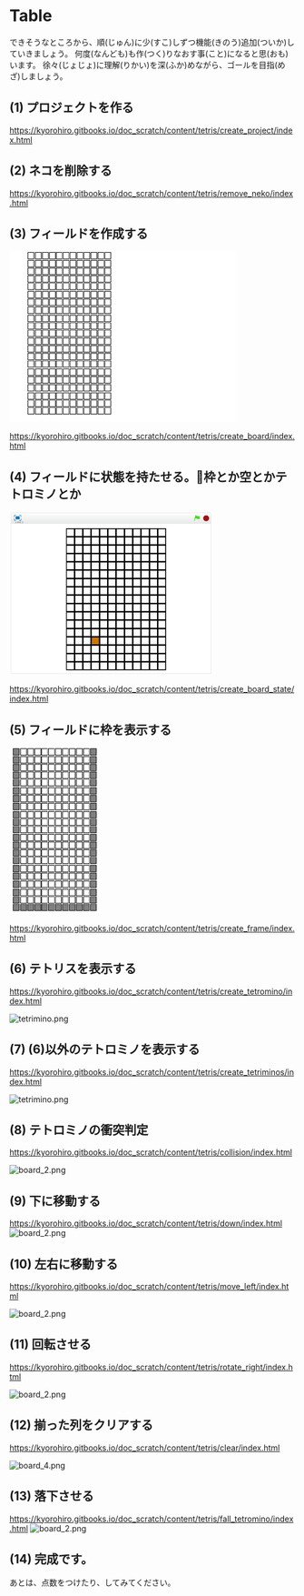 # Table 

できそうなところから、順(じゅん)に少(すこ)しずつ機能(きのう)追加(ついか)していきましょう。 何度(なんども)も作(つく)りなおす事(こと)になると思(おも)います。 徐々(じょじょ)に理解(りかい)を深(ふか)めながら、ゴールを目指(めざ)しましょう。


## (1) プロジェクトを作る 

https://kyorohiro.gitbooks.io/doc_scratch/content/tetris/create_project/index.html

## (2) ネコを削除する

https://kyorohiro.gitbooks.io/doc_scratch/content/tetris/remove_neko/index.html

## (3) フィールドを作成する
![](f135e91b-d6b3-49f5-07c0-4b85e47fba00.png)

https://kyorohiro.gitbooks.io/doc_scratch/content/tetris/create_board/index.html


## (4) フィールドに状態を持たせる。枠とか空とかテトロミノとか

![](175d1767-baa6-7b80-3f57-4ea04d8e9029.png)

https://kyorohiro.gitbooks.io/doc_scratch/content/tetris/create_board_state/index.html

## (5) フィールドに枠を表示する

![](13c378d1-6ef2-a9be-715c-f871f0db7ef5.png)

https://kyorohiro.gitbooks.io/doc_scratch/content/tetris/create_frame/index.html


## (6) テトリスを表示する

https://kyorohiro.gitbooks.io/doc_scratch/content/tetris/create_tetromino/index.html

<img width="135" alt="tetrimino.png" src="https://qiita-image-store.s3.amazonaws.com/0/54192/86e80fd9-1b9a-7834-05f0-6020420e18b5.png">


## (7) (6)以外のテトロミノを表示する
https://kyorohiro.gitbooks.io/doc_scratch/content/tetris/create_tetriminos/index.html

<img width="135" alt="tetrimino.png" src="https://qiita-image-store.s3.amazonaws.com/0/54192/6e37df41-5959-860d-c7fc-c1d0487fa8e3.png">

## (8) テトロミノの衝突判定
https://kyorohiro.gitbooks.io/doc_scratch/content/tetris/collision/index.html

<img width="81" alt="board_2.png" src="https://qiita-image-store.s3.amazonaws.com/0/54192/a4a759cf-cb81-d0fc-5ad5-0812ca179cf2.png">

## (9) 下に移動する

https://kyorohiro.gitbooks.io/doc_scratch/content/tetris/down/index.html
<img width="81" alt="board_2.png" src="https://qiita-image-store.s3.amazonaws.com/0/54192/0295b742-adc5-ddca-7d57-3c6c51983922.png">

## (10) 左右に移動する
https://kyorohiro.gitbooks.io/doc_scratch/content/tetris/move_left/index.html

<img width="81" alt="board_2.png" src="https://qiita-image-store.s3.amazonaws.com/0/54192/f888f995-f2e1-f09a-087d-dac07070e88a.png">

## (11) 回転させる

https://kyorohiro.gitbooks.io/doc_scratch/content/tetris/rotate_right/index.html

<img width="81" alt="board_2.png" src="https://qiita-image-store.s3.amazonaws.com/0/54192/0113e266-bd3c-1070-d6cb-ec855084df02.png">

## (12) 揃った列をクリアする

https://kyorohiro.gitbooks.io/doc_scratch/content/tetris/clear/index.html

<img width="81" alt="board_4.png" src="https://qiita-image-store.s3.amazonaws.com/0/54192/a9ff5f9f-5fa3-6d5e-3976-d1e4139e1907.png">

## (13) 落下させる
https://kyorohiro.gitbooks.io/doc_scratch/content/tetris/fall_tetromino/index.html
<img width="81" alt="board_2.png" src="https://qiita-image-store.s3.amazonaws.com/0/54192/f76234d0-c7ec-0b17-3ee2-0547ad9da08f.png">

## (14) 完成です。

あとは、点数をつけたり、してみてください。
